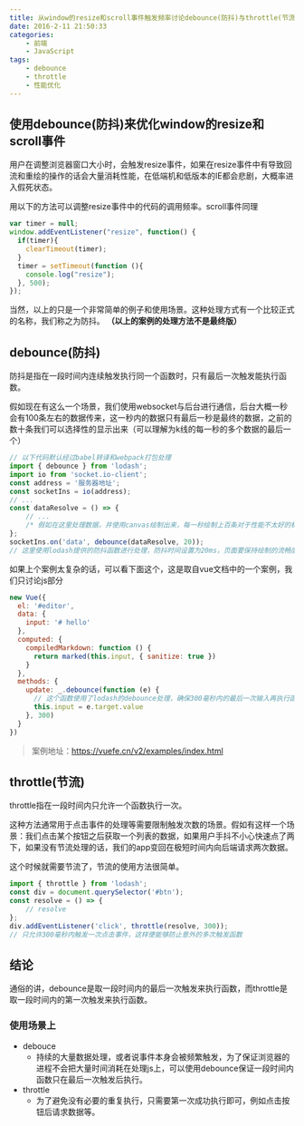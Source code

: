 ```yaml
---
title: 从window的resize和scroll事件触发频率讨论debounce(防抖)与throttle(节流)
date: 2016-2-11 21:50:33
categories:
	- 前端
	- JavaScript
tags:
	- debounce
	- throttle
	- 性能优化
---
```


## 使用debounce(防抖)来优化window的resize和scroll事件

用户在调整浏览器窗口大小时，会触发resize事件，如果在resize事件中有导致回流和重绘的操作的话会大量消耗性能，在低端机和低版本的IE都会悲剧，大概率进入假死状态。

用以下的方法可以调整resize事件中的代码的调用频率。scroll事件同理

```javascript
var timer = null;
window.addEventListener("resize", function() {
  if(timer){
    clearTimeout(timer);
  }
  timer = setTimeout(function (){
    console.log("resize");
  }, 500);
});
```

当然，以上的只是一个非常简单的例子和使用场景。这种处理方式有一个比较正式的名称，我们称之为防抖。
**（以上的案例的处理方法不是最终版）**

<!--more-->

## debounce(防抖)

防抖是指在一段时间内连续触发执行同一个函数时，只有最后一次触发能执行函数。

假如现在有这么一个场景，我们使用websocket与后台进行通信，后台大概一秒会有100条左右的数据传来，这一秒内的数据只有最后一秒是最终的数据，之前的数十条我们可以选择性的显示出来（可以理解为k线的每一秒的多个数据的最后一个）

```javascript
// 以下代码默认经过babel转译和webpack打包处理
import { debounce } from 'lodash';
import io from 'socket.io-client';
const address = '服务器地址';
const socketIns = io(address);
// ...
const dataResolve = () => {
    // ...
    /* 假如在这里处理数据，并使用canvas绘制出来，每一秒绘制上百条对于性能不太好的机器		会导致页面卡顿，严重的时候socket会与服务器断开连接 */
};
socketIns.on('data', debounce(dataResolve, 20));
// 这里使用lodash提供的防抖函数进行处理，防抖时间设置为20ms，页面要保持绘制的流畅度，每秒要有60帧，每一帧最多需要16ms，设置为20ms的间隔是为了最大限度防止浏览器在处理数据上花太多时间个阻塞了ui的绘制处理。如果在绘制ui的压力不会太大的前提下，时间也可以设置为16ms。
```

如果上个案例太复杂的话，可以看下面这个，这是取自vue文档中的一个案例，我们只讨论js部分

```javascript
new Vue({
  el: '#editor',
  data: {
    input: '# hello'
  },
  computed: {
    compiledMarkdown: function () {
      return marked(this.input, { sanitize: true })
    }
  },
  methods: {
    update: _.debounce(function (e) {
      // 这个函数使用了lodash的debounce处理，确保300毫秒内的最后一次输入再执行函数处理
      this.input = e.target.value
    }, 300)
  }
})
```
> 案例地址：https://vuefe.cn/v2/examples/index.html


## throttle(节流)

throttle指在一段时间内只允许一个函数执行一次。

这种方法通常用于点击事件的处理等需要限制触发次数的场景。假如有这样一个场景：我们点击某个按钮之后获取一个列表的数据，如果用户手抖不小心快速点了两下，如果没有节流处理的话，我们的app变回在极短时间内向后端请求两次数据。

这个时候就需要节流了，节流的使用方法很简单。

```javascript
import { throttle } from 'lodash';
const div = document.querySelector('#btn');
const resolve = () => {
    // resolve
};
div.addEventListener('click', throttle(resolve, 300));
// 只允许300毫秒内触发一次点击事件，这样便能够防止意外的多次触发函数
```

## 结论

通俗的讲，debounce是取一段时间内的最后一次触发来执行函数，而throttle是取一段时间内的第一次触发来执行函数。

### 使用场景上
- debouce
    - 持续的大量数据处理，或者说事件本身会被频繁触发，为了保证浏览器的进程不会把大量时间消耗在处理js上，可以使用debounce保证一段时间内函数只在最后一次触发后执行。
- throttle
    - 为了避免没有必要的重复执行，只需要第一次成功执行即可，例如点击按钮后请求数据等。

















